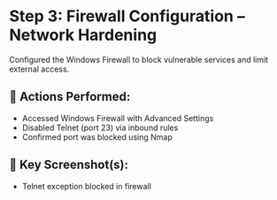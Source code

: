 # Step 3: Firewall Configuration – Network Hardening

Configured the Windows Firewall to block vulnerable services and limit external access.

## 🔧 Actions Performed:
- Accessed Windows Firewall with Advanced Settings
- Disabled Telnet (port 23) via inbound rules
- Confirmed port was blocked using Nmap

## 📸 Key Screenshot(s):
- Telnet exception blocked in firewall

